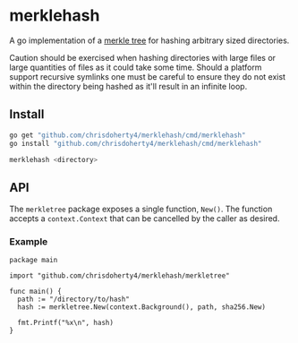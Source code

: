 # merklehash

A go implementation of a [merkle tree](https://en.wikipedia.org/wiki/Merkle_tree)
for hashing arbitrary sized directories.

Caution should be exercised when hashing directories with large files or large 
quantities of files as it could take some time. Should a platform support
recursive symlinks one must be careful to ensure they do not exist within
the directory being hashed as it'll result in an infinite loop.

## Install

```bash
go get "github.com/chrisdoherty4/merklehash/cmd/merklehash"
go install "github.com/chrisdoherty4/merklehash/cmd/merklehash"

merklehash <directory>
```

## API

The `merkletree` package exposes a single function, `New()`. The function
accepts a `context.Context` that can be cancelled by the caller as desired.

### Example

```golang
package main

import "github.com/chrisdoherty4/merklehash/merkletree"

func main() {
  path := "/directory/to/hash"
  hash := merkletree.New(context.Background(), path, sha256.New)

  fmt.Printf("%x\n", hash)
}
```
